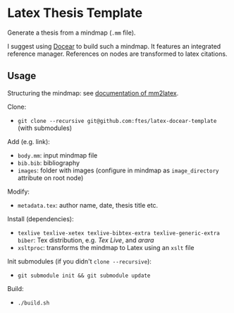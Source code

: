 # Latex Thesis Template
Generate a thesis from a mindmap (`.mm` file).

I suggest using [Docear](http://www.docear.org/) to build such a mindmap. It features an integrated reference manager.
References on nodes are transformed to latex citations.

## Usage
Structuring the mindmap: see [documentation of mm2latex](mm2latex/README.md).

Clone:
- `git clone --recursive git@github.com:ftes/latex-docear-template` (with submodules)

Add (e.g. link):
- `body.mm`: input mindmap file
- `bib.bib`: bibliography
- `images`: folder with images (configure in mindmap as `image_directory` attribute on root node)

Modify:
- `metadata.tex`: author name, date, thesis title etc.

Install (dependencies):
- `texlive texlive-xetex texlive-bibtex-extra texlive-generic-extra biber`: Tex distribution, e.g. _Tex Live_, and _arara_
- `xsltproc`: transforms the mindmap to Latex using an `xslt` file

Init submodules (if you didn't `clone --recursive`):
- `git submodule init && git submodule update`

Build:
- `./build.sh`
